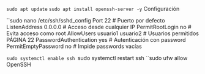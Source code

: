 `sudo apt update`
`sudo apt install openssh-server -y`
Configuración

``sudo nano /etc/ssh/sshd_config
	Port 22 # Puerto por defecto
	ListenAddress 0.0.0.0 # Acceso desde cualquier IP
	PermitRootLogin no # Evita acceso como root
	AllowUsers usuario1 usuario2 # Usuarios permitidos
	PÁGINA 22
	PasswordAuthentication yes # Autenticación con password
	PermitEmptyPassword no # Impide passwords vacías

``sudo systemctl enable ssh
``sudo systemctl restart ssh
``sudo ufw allow OpenSSH